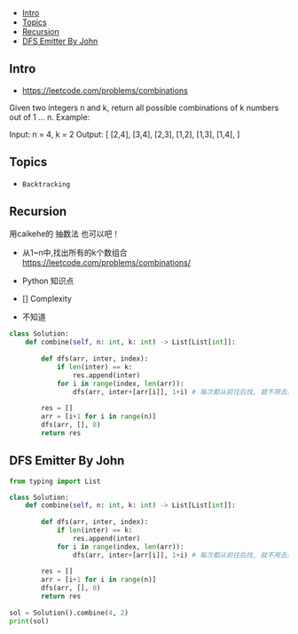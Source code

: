 - [Intro](#intro)
- [Topics](#topics)
- [Recursion](#recursion)
- [DFS Emitter By John](#dfs-emitter-by-john)

## Intro

- https://leetcode.com/problems/combinations

Given two integers n and k, return all possible combinations of k numbers out of 1 ... n.
Example:

Input: n = 4, k = 2
Output:
[
  [2,4],
  [3,4],
  [2,3],
  [1,2],
  [1,3],
  [1,4],
]





## Topics

- `Backtracking`


## Recursion

用caikehe的 抽数法 也可以吧！


- 从1~n中,找出所有的k个数组合 https://leetcode.com/problems/combinations/


- Python 知识点



- [] Complexity
- 不知道



```py
class Solution:
    def combine(self, n: int, k: int) -> List[List[int]]:
        
        def dfs(arr, inter, index):
            if len(inter) == k:
                res.append(inter)
            for i in range(index, len(arr)):
                dfs(arr, inter+[arr[i]], 1+i) # 每次都从前往后找, 就不用去重了, 因此也就不用set转来转去了.
        
        res = []
        arr = [i+1 for i in range(n)]
        dfs(arr, [], 0)
        return res
```





## DFS Emitter By John



```py
from typing import List

class Solution:
    def combine(self, n: int, k: int) -> List[List[int]]:
        
        def dfs(arr, inter, index):
            if len(inter) == k:
                res.append(inter)
            for i in range(index, len(arr)):
                dfs(arr, inter+[arr[i]], 1+i) # 每次都从前往后找, 就不用去重了, 因此也就不用set转来转去了.
        
        res = []
        arr = [i+1 for i in range(n)]
        dfs(arr, [], 0)
        return res
        
sol = Solution().combine(4, 2)
print(sol)
```